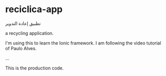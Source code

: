 # reciclica-app

تطبيق إعادة التدوير

a recycling application.

I'm using this to learn the Ionic framework. I am following the video tutorial of Paulo Alves.

...

This is the production code.
